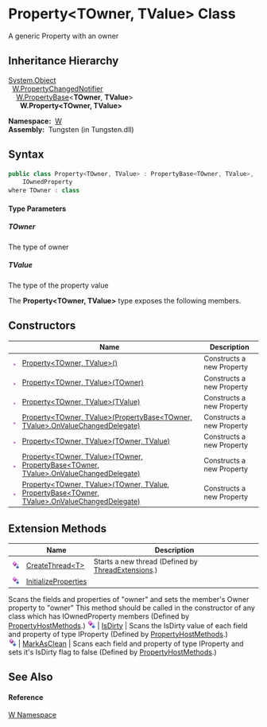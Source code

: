 Property&lt;TOwner, TValue> Class
=================================
  A generic Property with an owner


Inheritance Hierarchy
---------------------
[System.Object][1]  
  [W.PropertyChangedNotifier][2]  
    [W.PropertyBase][3]&lt;**TOwner**, **TValue**>  
      **W.Property<TOwner, TValue>**  

  **Namespace:**  [W][4]  
  **Assembly:**  Tungsten (in Tungsten.dll)

Syntax
------

```csharp
public class Property<TOwner, TValue> : PropertyBase<TOwner, TValue>, 
	IOwnedProperty
where TOwner : class

```

#### Type Parameters

##### *TOwner*
The type of owner

##### *TValue*
The type of the property value

The **Property<TOwner, TValue>** type exposes the following members.


Constructors
------------

                 | Name                                                                                                      | Description               
---------------- | --------------------------------------------------------------------------------------------------------- | ------------------------- 
![Public method] | [Property&lt;TOwner, TValue>()][5]                                                                        | Constructs a new Property 
![Public method] | [Property&lt;TOwner, TValue>(TOwner)][6]                                                                  | Constructs a new Property 
![Public method] | [Property&lt;TOwner, TValue>(TValue)][7]                                                                  | Constructs a new Property 
![Public method] | [Property&lt;TOwner, TValue>(PropertyBase&lt;TOwner, TValue>.OnValueChangedDelegate)][8]                  | Constructs a new Property 
![Public method] | [Property&lt;TOwner, TValue>(TOwner, TValue)][9]                                                          | Constructs a new Property 
![Public method] | [Property&lt;TOwner, TValue>(TOwner, PropertyBase&lt;TOwner, TValue>.OnValueChangedDelegate)][10]         | Constructs a new Property 
![Public method] | [Property&lt;TOwner, TValue>(TOwner, TValue, PropertyBase&lt;TOwner, TValue>.OnValueChangedDelegate)][11] | Constructs a new Property 


Extension Methods
-----------------

                           | Name                       | Description                                                                                                                                                                                                                      
-------------------------- | -------------------------- | -------------------------------------------------------------------------------------------------------------------------------------------------------------------------------------------------------------------------------- 
![Public Extension Method] | [CreateThread&lt;T>][12]   | Starts a new thread (Defined by [ThreadExtensions][13].)                                                                                                                                                                         
![Public Extension Method] | [InitializeProperties][14] | 
Scans the fields and properties of "owner" and sets the member's Owner property to "owner" This method should be called in the constructor of any class which has IOwnedProperty members
 (Defined by [PropertyHostMethods][15].) 
![Public Extension Method] | [IsDirty][16]              | 
Scans the IsDirty value of each field and property of type IProperty
 (Defined by [PropertyHostMethods][15].)                                                                                                                 
![Public Extension Method] | [MarkAsClean][17]          | 
Scans each field and property of type IProperty and sets it's IsDirty flag to false
 (Defined by [PropertyHostMethods][15].)                                                                                                  


See Also
--------

#### Reference
[W Namespace][4]  

[1]: http://msdn.microsoft.com/en-us/library/e5kfa45b
[2]: ../PropertyChangedNotifier/README.md
[3]: ../PropertyBase_2/README.md
[4]: ../README.md
[5]: _ctor.md
[6]: _ctor_1.md
[7]: _ctor_5.md
[8]: _ctor_6.md
[9]: _ctor_2.md
[10]: _ctor_4.md
[11]: _ctor_3.md
[12]: ../../W.Threading/ThreadExtensions/CreateThread__1.md
[13]: ../../W.Threading/ThreadExtensions/README.md
[14]: ../PropertyHostMethods/InitializeProperties.md
[15]: ../PropertyHostMethods/README.md
[16]: ../PropertyHostMethods/IsDirty.md
[17]: ../PropertyHostMethods/MarkAsClean.md
[18]: ../../_icons/Help.png
[Public method]: ../../_icons/pubmethod.gif "Public method"
[Public Extension Method]: ../../_icons/pubextension.gif "Public Extension Method"